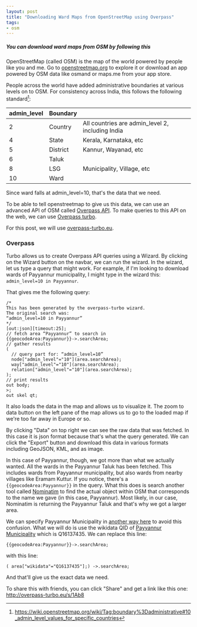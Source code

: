 ```yaml
---
layout: post
title: "Downloading Ward Maps from OpenStreetMap using Overpass"
tags:
- osm
---
```


##### You can download ward maps from OSM by following this #####

OpenStreetMap (called OSM) is the map of the world powered by people like you and me. Go to [openstreetmap.org](https://openstreetmap.org/) to explore it or download an app powered by OSM data like osmand or maps.me from your app store.

People across the world have added administrative boundaries at various levels on to OSM. For consistency across India, this follows the following standard[^adminlevels]:

| admin_level | Boundary |                                                  |
|-------------|----------|--------------------------------------------------|
| 2           | Country  | All countries are admin_level 2, including India |
| 4           | State    | Kerala, Karnataka, etc                           |
| 5           | District | Kannur, Wayanad, etc                             |
| 6           | Taluk    |                                                  |
| 8           | LSG      | Municipality, Village, etc                       |
| 10          | Ward     |                                                  |


[^adminlevels]: https://wiki.openstreetmap.org/wiki/Tag:boundary%3Dadministrative#10_admin_level_values_for_specific_countries

Since ward falls at admin_level=10, that's the data that we need.

To be able to tell openstreetmap to give us this data, we can use an advanced API of OSM called [Overpass API](https://wiki.openstreetmap.org/wiki/Overpass_API). To make queries to this API on the web, we can use [Overpass turbo](https://wiki.openstreetmap.org/wiki/Overpass_turbo).

For this post, we will use [overpass-turbo.eu](http://overpass-turbo.eu/).

### Overpass

Turbo allows us to create Overpass API queries using a Wizard. By clicking on the Wizard button on the navbar, we can run the wizard. In the wizard, let us type a query that might work. For example, if I'm looking to download wards of Payyannur municipality, I might type in the wizard this: `admin_level=10 in Payyannur`.

That gives me the following query:

```
/*
This has been generated by the overpass-turbo wizard.
The original search was:
“admin_level=10 in Payyannur”
*/
[out:json][timeout:25];
// fetch area “Payyannur” to search in
{{geocodeArea:Payyannur}}->.searchArea;
// gather results
(
  // query part for: “admin_level=10”
  node["admin_level"="10"](area.searchArea);
  way["admin_level"="10"](area.searchArea);
  relation["admin_level"="10"](area.searchArea);
);
// print results
out body;
>;
out skel qt;
```

It also loads the data in the map and allows us to visualize it. The zoom to data button on the left pane of the map allows us to go to the loaded map if we're too far away in Europe or so.

By clicking "Data" on top right we can see the raw data that was fetched. In this case it is json format because that's what the query generated. We can click the "Export" button and download this data in various formats including GeoJSON, KML, and as image.

In this case of Payyannur, though, we got more than what we actually wanted. All the wards in the Payyannur Taluk has been fetched. This includes wards from Payyannur municipality, but also wards from nearby villages like Eramam Kuttur. If you notice, there's a `{{geocodeArea:Payyannur}}` in the query. What this does is search another tool called [Nominatim](https://wiki.openstreetmap.org/wiki/Nominatim) to find the actual object within OSM that corresponds to the name we gave (in this case, Payyannur). Most likely, in our case, Nominatim is returning the Payyannur Taluk and that's why we got a larger area.

We can specify Payyannur Municipality in [another way here](https://wiki.openstreetmap.org/wiki/Overpass_API/Language_Guide#Selecting_areas_by_name) to avoid this confusion. What we will do is use the wikidata QID of [Payyannur Municipality](https://www.wikidata.org/wiki/Q16137435) which is Q16137435. We can replace this line:
```
{{geocodeArea:Payyannur}}->.searchArea;
```
with this line:
```
( area["wikidata"="Q16137435"];) ->.searchArea;
```

And that'll give us the exact data we need.

To share this with friends, you can click "Share" and get a link like this one: http://overpass-turbo.eu/s/1Ab8
